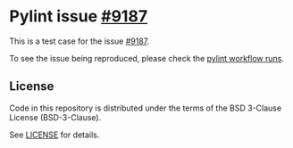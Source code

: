 # Pylint issue [#9187][]

This is a test case for the issue [#9187][].

To see the issue being reproduced, please check the [pylint workflow
runs][workflows-pylint].

## License

Code in this repository is distributed under the terms of the BSD 3-Clause
License (BSD-3-Clause).

See [LICENSE][] for details.

[#9187]: https://github.com/pylint-dev/pylint/issues/9187
[workflows-pylint]: https://github.com/scorphus/pylint-issue-9187/actions/workflows/pylint.yml
[LICENSE]: LICENSE
